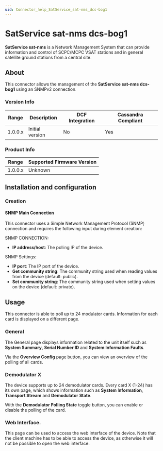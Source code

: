 ```yaml
---
uid: Connector_help_SatService_sat-nms_dcs-bog1
---
```


# SatService sat-nms dcs-bog1

**SatService sat-nms** is a Network Management System that can provide information and control of SCPC/MCPC VSAT stations and in general satellite ground stations from a central site.

## About

This connector allows the management of the **SatService sat-nms dcs-bog1** using an SNMPv2 connection.

### Version Info

| **Range** | **Description** | **DCF Integration** | **Cassandra Compliant** |
|------------------|-----------------|---------------------|-------------------------|
| 1.0.0.x          | Initial version | No                  | Yes                     |

### Product Info

| Range | Supported Firmware Version |
|------------------|-----------------------------|
| 1.0.0.x          | Unknown                     |

## Installation and configuration

### Creation

#### SNMP Main Connection

This connector uses a Simple Network Management Protocol (SNMP) connection and requires the following input during element creation:

SNMP CONNECTION:

- **IP address/host**: The polling IP of the device.

SNMP Settings:

- **IP port**: The IP port of the device.
- **Get community string**: The community string used when reading values from the device (default: public).
- **Set community string**: The community string used when setting values on the device (default: private).

## Usage

This connector is able to poll up to 24 modulator cards. Information for each card is displayed on a different page.

### General

The General page displays information related to the unit itself such as **System Summary**, **Serial Number ID** and **System Information Faults**.

Via the **Overview Config** page button, you can view an overview of the polling of all cards.

### Demodulator X

The device supports up to 24 demodulator cards. Every card X (1-24) has its own page, which shows information such as **System Information**, **Transport Stream** and **Demodulator** **State**.

With the **Demodulator Polling State** toggle button, you can enable or disable the polling of the card.

### Web Interface.

This page can be used to access the web interface of the device. Note that the client machine has to be able to access the device, as otherwise it will not be possible to open the web interface.
